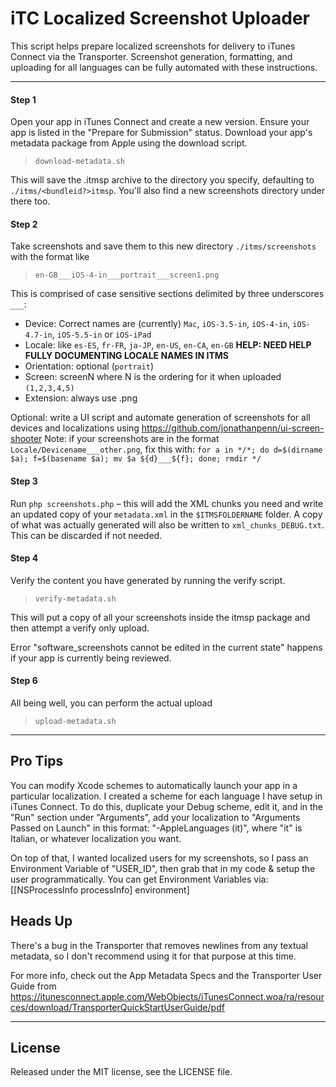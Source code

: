 iTC Localized Screenshot Uploader
=================================

This script helps prepare localized screenshots for delivery to iTunes Connect via the Transporter. Screenshot generation, formatting, and uploading for all languages can be fully automated with these instructions.

***

#### Step 1
Open your app in iTunes Connect and create a new version. Ensure your app is listed in the "Prepare for Submission" status. Download your app's metadata package from Apple using the download script. 

 > `download-metadata.sh`

This will save the .itmsp archive to the directory you specify, defaulting to `./itms/<bundleid?>itmsp`. You'll also find a new screenshots directory under there too.

#### Step 2
Take screenshots and save them to this new directory `./itms/screenshots` with the format like

 > `en-GB___iOS-4-in___portrait___screen1.png`

This is comprised of case sensitive sections delimited by three underscores `___`:

 - Device: Correct names are (currently) `Mac`, `iOS-3.5-in`, `iOS-4-in`, `iOS-4.7-in`, `iOS-5.5-in` or `iOS-iPad`
 - Locale: like `es-ES`, `fr-FR`, `ja-JP`, `en-US`, `en-CA`, `en-GB` **HELP: NEED HELP FULLY DOCUMENTING LOCALE NAMES IN ITMS**
 - Orientation: optional (`portrait`)
 - Screen: screenN where N is the ordering for it when uploaded `(1,2,3,4,5)`
 - Extension: always use .png 

Optional: write a UI script and automate generation of screenshots for all devices and localizations using https://github.com/jonathanpenn/ui-screen-shooter Note: if your screenshots are in the format `Locale/Devicename___other.png`, fix this with: `for a in */*; do d=$(dirname $a); f=$(basename $a); mv $a ${d}___${f}; done; rmdir */`

#### Step 3
Run `php screenshots.php` – this will add the XML chunks you need and write an updated copy of your `metadata.xml` in the `$ITMSFOLDERNAME` folder. A copy of what was actually generated will also be written to `xml_chunks_DEBUG.txt`. This can be discarded if not needed.

#### Step 4
Verify the content you have generated by running the verify script.

> `verify-metadata.sh`

This will put a copy of all your screenshots inside the itmsp package and then attempt a verify only upload.
    
Error "software_screenshots cannot be edited in the current state" happens if your app is currently being reviewed.

#### Step 6
All being well, you can perform the actual upload

> `upload-metadata.sh`

-----------------

## Pro Tips
You can modify Xcode schemes to automatically launch your app in a particular localization. I created a scheme for each language I have setup in iTunes Connect. To do this, duplicate your Debug scheme, edit it, and in the "Run" section under "Arguments", add your localization to "Arguments Passed on Launch" in this format: "-AppleLanguages (it)", where "it" is Italian, or whatever localization you want.

On top of that, I wanted localized users for my screenshots, so I pass an Environment Variable of "USER_ID", then grab that in my code & setup the user programmatically. You can get Environment Variables via:
[[NSProcessInfo processInfo] environment]

## Heads Up

There's a bug in the Transporter that removes newlines from any textual metadata, so I don't recommend using it for that purpose at this time.

For more info, check out the App Metadata Specs and the Transporter User Guide from https://itunesconnect.apple.com/WebObjects/iTunesConnect.woa/ra/resources/download/TransporterQuickStartUserGuide/pdf

------------------

## License
Released under the MIT license, see the LICENSE file.
